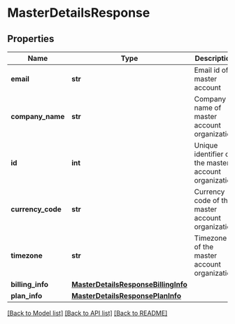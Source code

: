 # MasterDetailsResponse

## Properties
Name | Type | Description | Notes
------------ | ------------- | ------------- | -------------
**email** | **str** | Email id of master account | [optional] 
**company_name** | **str** | Company name of master account organization | [optional] 
**id** | **int** | Unique identifier of the master account organization | [optional] 
**currency_code** | **str** | Currency code of the master account organization | [optional] 
**timezone** | **str** | Timezone of the master account organization | [optional] 
**billing_info** | [**MasterDetailsResponseBillingInfo**](MasterDetailsResponseBillingInfo.md) |  | [optional] 
**plan_info** | [**MasterDetailsResponsePlanInfo**](MasterDetailsResponsePlanInfo.md) |  | [optional] 

[[Back to Model list]](../README.md#documentation-for-models) [[Back to API list]](../README.md#documentation-for-api-endpoints) [[Back to README]](../README.md)


